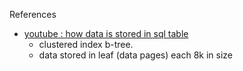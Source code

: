 References
 - [youtube : how data is stored in sql table](https://www.youtube.com/watch?v=OyBwIjnQLtI)
    - clustered index b-tree.
    - data stored in leaf (data pages) each 8k in size